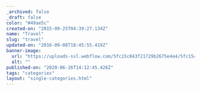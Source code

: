 ```yaml
---
_archived: false
_draft: false
color: "#49ae5c"
created-on: "2015-09-25T04:39:27.134Z"
name: "Travel"
slug: "travel"
updated-on: "2016-09-08T18:45:55.419Z"
banner-image:
  url: "https://uploads-ssl.webflow.com/5fc15c843f21729b2675e4e4/5fc15c843f217212d275e5ac_photo-1437846972679-9e6e537be46e.jpg"
  alt: ""
published-on: "2020-06-26T14:12:45.426Z"
tags: "categories"
layout: "single-categories.html"
---
```



